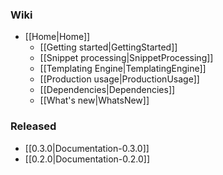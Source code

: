 ### Wiki
* [[Home|Home]]
  * [[Getting started|GettingStarted]]
  * [[Snippet processing|SnippetProcessing]]
  * [[Templating Engine|TemplatingEngine]]
  * [[Production usage|ProductionUsage]]
  * [[Dependencies|Dependencies]]
  * [[What's new|WhatsNew]]

### Released
* [[0.3.0|Documentation-0.3.0]]
* [[0.2.0|Documentation-0.2.0]]